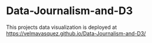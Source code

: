 # Data-Journalism-and-D3
This projects data visualization is deployed at https://velmavasquez.github.io/Data-Journalism-and-D3/
